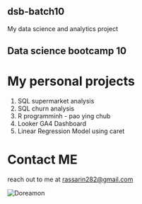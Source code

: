 ## dsb-batch10
My data science and analytics project

## Data science bootcamp 10
# My personal projects

1. SQL supermarket analysis
2. SQL churn analysis
3. R programminh - pao ying chub
4. Looker GA4 Dashboard
5. Linear Regression Model using caret

# Contact ME
reach out to me at rassarin282@gmail.com

![Doreamon](https://upload.wikimedia.org/wikipedia/en/b/bd/Doraemon_character.png)
